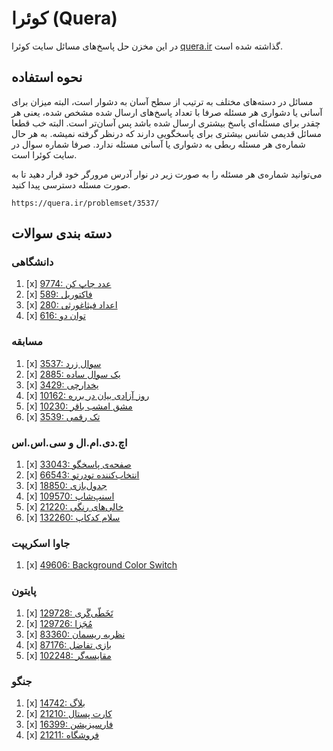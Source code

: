 # کوئرا (Quera)

در این مخزن حل پاسخ‌های مسائل سایت کوئرا
[quera.ir](https://quera.ir/)
گذاشته شده است.

## نحوه استفاده

مسائل در دسته‌های مختلف به ترتیب از سطح آسان به دشوار است،
البته میزان برای آسانی یا دشواری هر مسئله صرفا
با تعداد پاسخ‌های ارسال شده مشخص شده، 
یعنی هر چقدر برای مسئله‌ای پاسخ بیشتری ارسال شده باشد پس آسان‌تر است.
البته خب قطعا مسائل قدیمی شانس بیشتری برای پاسخگویی دارند که درنظر گرفته نمیشه.
به هر حال شماره‌ی هر مسئله ربطی به دشواری یا آسانی مسئله ندارد.
صرفا شماره سوال در سایت کوئرا است.

می‌توانید شماره‌ی هر مسئله را به صورت زیر در نوار آدرس مرورگر خود
قرار دهید تا به صورت مسئله دسترسی پیدا کنید.

```url
https://quera.ir/problemset/3537/
```

## دسته بندی سوالات

### دانشگاهی

1. [x] [9774: عدد چاپ کن](https://quera.ir/problemset/9774/)
1. [x] [589: فاکتوریل](https://quera.ir/problemset/589/)
1. [x] [280: اعداد فیثاغورثی](https://quera.ir/problemset/280/)
1. [x] [616: توان دو](https://quera.ir/problemset/616/)

### مسابقه

1. [x] [3537: سوال زرد](https://quera.ir/problemset/3537/)
1. [x] [2885: یک سوال ساده](https://quera.ir/problemset/2885/)
1. [x] [3429: یخدارچی](https://quera.ir/problemset/3429/)
1. [x] [10162: روز آزادی بیان در برره](https://quera.ir/problemset/10162/)
1. [x] [10230: مشق امشب باقر](https://quera.ir/problemset/10230/)
1. [x] [3539: تک رقمی](https://quera.ir/problemset/3539/)

### اچ.دی.ام.ال و سی.اس.اس

1. [x] [33043: صفحه‌ی پاسخگو](https://quera.ir/problemset/33043/)
1. [x] [66543: انتخاب‌کننده تودرتو](https://quera.ir/problemset/66543/)
1. [x] [18850: جدول‌بازی](https://quera.ir/problemset/18850/)
1. [x] [109570: اسنپ‌شاپ](https://quera.ir/problemset/109570/)
1. [x] [21220: خالی‌های رنگی](https://quera.ir/problemset/21220/)
1. [x] [132260: سلام کدکاپ](https://quera.ir/problemset/132260/)


### جاوا اسکریپت

1. [x] [49606: Background Color Switch](https://quera.ir/problemset/49606/)


### پایتون

1. [x] [129728: تَخَطّی‌گَری](https://quera.ir/problemset/129728/)
1. [x] [129726: مُجَزا](https://quera.ir/problemset/129726/)
1. [x] [83360: نظریه ریسمان](https://quera.ir/problemset/83360/)
1. [x] [87176: بازی تفاضل](https://quera.ir/problemset/87176/)
1. [x] [102248: مقایسه‌گر](https://quera.ir/problemset/102248/)


### جنگو

1. [x] [14742: بلاگ](https://quera.ir/problemset/14742/)
1. [x] [21210: کارت پستال](https://quera.ir/problemset/21210/)
1. [x] [16399: فارسیزیشن](https://quera.ir/problemset/16399/)
1. [x] [21211: فروشگاه](https://quera.ir/problemset/21211/)


